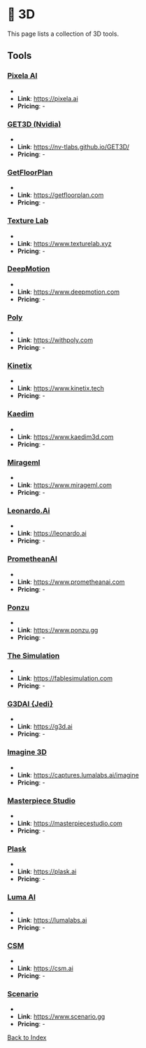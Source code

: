 # 📍 3D

This page lists a collection of 3D tools.

## Tools

### [Pixela AI](https://pixela.ai)
-
- **Link**: https://pixela.ai
- **Pricing**: -

### [GET3D (Nvidia)](Nvidia)
-
- **Link**: https://nv-tlabs.github.io/GET3D/
- **Pricing**: -

### [GetFloorPlan](https://getfloorplan.com)
-
- **Link**: https://getfloorplan.com
- **Pricing**: -

### [Texture Lab](https://www.texturelab.xyz)
-
- **Link**: https://www.texturelab.xyz
- **Pricing**: -

### [DeepMotion](https://www.deepmotion.com)
-
- **Link**: https://www.deepmotion.com
- **Pricing**: -

### [Poly](https://withpoly.com)
-
- **Link**: https://withpoly.com
- **Pricing**: -

### [Kinetix](https://www.kinetix.tech)
-
- **Link**: https://www.kinetix.tech
- **Pricing**: -

### [Kaedim](https://www.kaedim3d.com)
-
- **Link**: https://www.kaedim3d.com
- **Pricing**: -

### [Mirageml](https://www.mirageml.com)
-
- **Link**: https://www.mirageml.com
- **Pricing**: -

### [Leonardo.Ai](https://leonardo.ai)
-
- **Link**: https://leonardo.ai
- **Pricing**: -

### [PrometheanAI](https://www.prometheanai.com)
-
- **Link**: https://www.prometheanai.com
- **Pricing**: -

### [Ponzu](https://www.ponzu.gg)
-
- **Link**: https://www.ponzu.gg
- **Pricing**: -

### [The Simulation](https://fablesimulation.com)
-
- **Link**: https://fablesimulation.com
- **Pricing**: -

### [G3DAI {Jedi}](https://g3d.ai)
-
- **Link**: https://g3d.ai
- **Pricing**: -

### [Imagine 3D](https://captures.lumalabs.ai/imagine)
-
- **Link**: https://captures.lumalabs.ai/imagine
- **Pricing**: -

### [Masterpiece Studio](https://masterpiecestudio.com)
-
- **Link**: https://masterpiecestudio.com
- **Pricing**: -

### [Plask](https://plask.ai)
-
- **Link**: https://plask.ai
- **Pricing**: -

### [Luma AI](https://lumalabs.ai)
-
- **Link**: https://lumalabs.ai
- **Pricing**: -

### [CSM](https://csm.ai)
-
- **Link**: https://csm.ai
- **Pricing**: -

### [Scenario](https://www.scenario.gg)
-
- **Link**: https://www.scenario.gg
- **Pricing**: -


[Back to Index](../README.MD)
